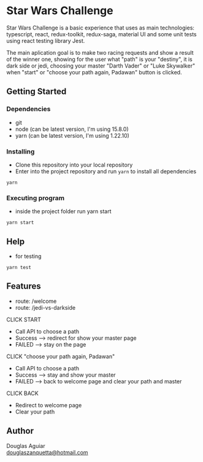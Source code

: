 # Star Wars Challenge

Star Wars Challenge is a basic experience that uses as main technologies: typescript, react, redux-toolkit, redux-saga, material UI and some unit tests using react testing library Jest.

The main aplication goal is to make two racing requests and show a result of the winner one,
showing for the user what "path" is your "destiny", it is dark side or jedi, choosing your master "Darth Vader" or "Luke Skywalker" when "start" or "choose your path again, Padawan" button is clicked.

## Getting Started

### Dependencies

* git
* node (can be latest version, I'm using 15.8.0)
* yarn (can be latest version, I'm using 1.22.10)

### Installing

* Clone this repository into your local repository
* Enter into the project repository and run `yarn` to install all dependencies

```
yarn
```

### Executing program

* inside the project folder run yarn start
```
yarn start
```

## Help

* for testing
```
yarn test
```

## Features

- route: /welcome
- route: /jedi-vs-darkside

CLICK START
- Call API to choose a path
- Success --> redirect for show your master page
- FAILED --> stay on the page

CLICK "choose your path again, Padawan"
- Call API to choose a path
- Success --> stay and show your master
- FAILED --> back to welcome page and clear your path and master

CLICK BACK
- Redirect to welcome page
- Clear your path

## Author
Douglas Aguiar  
douglaszanquetta@hotmail.com